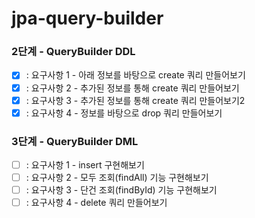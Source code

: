 # jpa-query-builder

### 2단계 - QueryBuilder DDL
- [x] : 요구사항 1 - 아래 정보를 바탕으로 create 쿼리 만들어보기
- [x] : 요구사항 2 - 추가된 정보를 통해 create 쿼리 만들어보기
- [x] : 요구사항 3 - 추가된 정보를 통해 create 쿼리 만들어보기2
- [x] : 요구사항 4 - 정보를 바탕으로 drop 쿼리 만들어보기

### 3단계 - QueryBuilder DML
- [ ] : 요구사항 1 - insert 구현해보기
- [ ] : 요구사항 2 - 모두 조회(findAll) 기능 구현해보기
- [ ] : 요구사항 3 - 단건 조회(findById) 기능 구현해보기
- [ ] : 요구사항 4 - delete 쿼리 만들어보기
